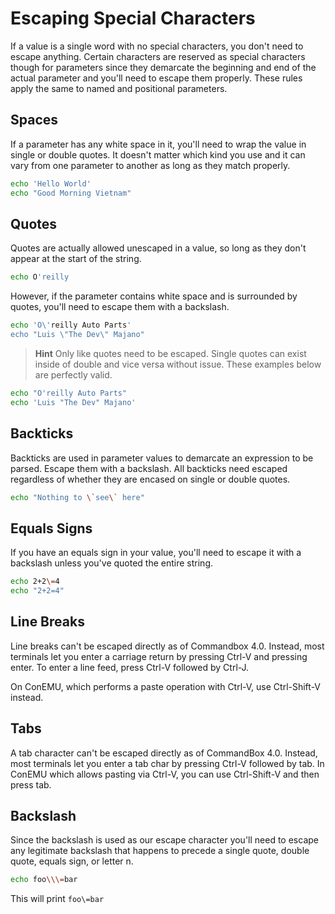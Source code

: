 # Escaping Special Characters

If a value is a single word with no special characters, you don't need to escape anything. Certain characters are reserved as special characters though for parameters since they demarcate the beginning and end of the actual parameter and you'll need to escape them properly. These rules apply the same to named and positional parameters.

## Spaces

If a parameter has any white space in it, you'll need to wrap the value in single or double quotes. It doesn't matter which kind you use and it can vary from one parameter to another as long as they match properly.

```bash
echo 'Hello World'
echo "Good Morning Vietnam"
```

## Quotes

Quotes are actually allowed unescaped in a value, so long as they don't appear at the start of the string.

```bash
echo O'reilly
```

However, if the parameter contains white space and is surrounded by quotes, you'll need to escape them with a backslash.

```bash
echo 'O\'reilly Auto Parts'
echo "Luis \"The Dev\" Majano"
```

> **Hint** Only like quotes need to be escaped. Single quotes can exist inside of double and vice versa without issue. These examples below are perfectly valid.

```bash
echo "O'reilly Auto Parts"
echo 'Luis "The Dev" Majano'
```

## Backticks

Backticks are used in parameter values to demarcate an expression to be parsed. Escape them with a backslash. All backticks need escaped regardless of whether they are encased on single or double quotes.

```bash
echo "Nothing to \`see\` here"
```

## Equals Signs

If you have an equals sign in your value, you'll need to escape it with a backslash unless you've quoted the entire string.

```bash
echo 2+2\=4
echo "2+2=4"
```

## Line Breaks

Line breaks can't be escaped directly as of Commandbox 4.0. Instead, most terminals let you enter a carriage return by pressing Ctrl-V and pressing enter. To enter a line feed, press Ctrl-V followed by Ctrl-J.

On ConEMU, which performs a paste operation with Ctrl-V, use Ctrl-Shift-V instead.

## Tabs

A tab character can't be escaped directly as of CommandBox 4.0. Instead, most terminals let you enter a tab char by pressing Ctrl-V followed by tab. In ConEMU which allows pasting via Ctrl-V, you can use Ctrl-Shift-V and then press tab.

## Backslash

Since the backslash is used as our escape character you'll need to escape any legitimate backslash that happens to precede a single quote, double quote, equals sign, or letter n.

```bash
echo foo\\\=bar
```

This will print `foo\=bar`

